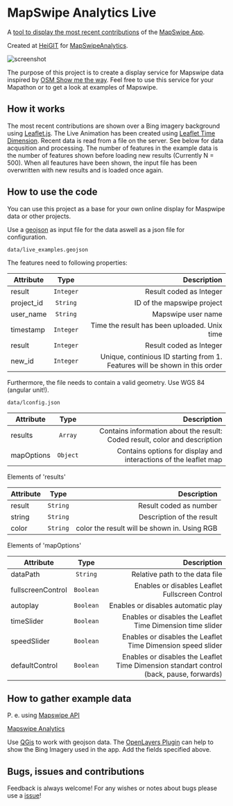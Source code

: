 # MapSwipe Analytics Live

A [tool to display the most recent contributions](http://mapswipe.geog.uni-heidelberg.de/live) of the [MapSwipe App](http://mapswipe.org/).

Created at [HeiGIT](http://www.geog.uni-heidelberg.de/gis/heigit_en.html) for [MapSwipeAnalytics](http://mapswipe.geog.uni-heidelberg.de/).

![screenshot](https://mapswipe.geog.uni-heidelberg.de/img/liveScreen.png")

The purpose of this project is to create a display service for Mapswipe data inspired by [OSM Show me the way](https://osmlab.github.io/show-me-the-way/).
Feel free to use this service for your Mapathon or to get a look at examples of Mapswipe.



## How it works

The most recent contributions are shown over a  Bing imagery background using [Leaflet.js](http://leafletjs.com/). The Live Animation has been created using [Leaflet Time Dimension](https://github.com/socib/Leaflet.TimeDimension). Recent data is read from a file on the server. See below for data acqusition and processing. The number of features in the example data is the number of features shown before loading new results (Currently N = 500). When all feautures have been shown, the input file has been overwritten with new results and is loaded once again.

## How to use the code

You can use this project as a base for your own online display for Maspwipe data or other projects.

Use a [geojson](http://geojson.org/) as input file for the data aswell as a json file for configuration.

    data/live_examples.geojson
The features need to following properties:

| Attribute     | Type          | Description  |
| ------------- |:-------------:| -----:|
| result      | `Integer` | Result coded as Integer |
| project_id      | `String`      |   ID of the mapswipe project |
| user_name      | `String`      |   Mapswipe user name |
| timestamp      | `Integer`      |   Time the result has been uploaded. Unix time |
| result      | `Integer` | Result coded as Integer |
| new_id | `Integer`      |    Unique, continious ID starting from 1. Features will be shown in this order |

Furthermore, the file needs to contain a valid geometry. Use WGS 84 (angular unit!).

	data/lconfig.json

| Attribute     | Type          | Description  |
| ------------- |:-------------:| -----:|
| results      | `Array` | Contains information about the result: Coded result, color and description |
| mapOptions      | `Object`      |   Contains options for display and interactions of the leaflet map |

  Elements of 'results'

| Attribute     | Type          | Description  |
| ------------- |:-------------:| -----:|
| result      | `String` | Result coded as number |
| string      | `String`      |   Description of the result |
| color      | `String`      |   color the result will be shown in. Using RGB |

  Elements of 'mapOptions'

| Attribute     | Type          | Description  |
| ------------- |:-------------:| -----:|
| dataPath      | `String` | Relative path to the data file |
| fullscreenControl      | `Boolean`      |   Enables or disables Leaflet Fullscreen Control |
| autoplay      | `Boolean`      |   Enables or disables automatic play |
| timeSlider      | `Boolean`      |   Enables or disables the Leaflet Time Dimension time slider  |
| speedSlider      | `Boolean`      |   Enables or disables the Leaflet Time Dimension speed slider  |
| defaultControl      | `Boolean`      |   Enables or disables the Leaflet Time Dimension standart control (back, pause, forwards)  |

## How to gather example data

P. e. using [Mapswipe API](https://docs.google.com/document/d/1RwN4BNhgMT5Nj9EWYRBWxIZck5iaawg9i_5FdAAderw/edit#heading=h.wp1a8ue6nwhv)

[Mapswipe Analytics](http://mapswipe.geog.uni-heidelberg.de/download/)

Use [QGis](https://www.qgis.org/de) to work with geojson data.
The [OpenLayers Plugin](https://plugins.qgis.org/plugins/openlayers_plugin/) can help to show the Bing Imagery used in the app.
Add the fields specified above.


## Bugs, issues and contributions

Feedback is always welcome!
For any wishes or notes about bugs please use a [issue](https://gitlab.gistools.geog.uni-heidelberg.de/giscience/mapswipe/MapSwipeTutorial/issues)!
